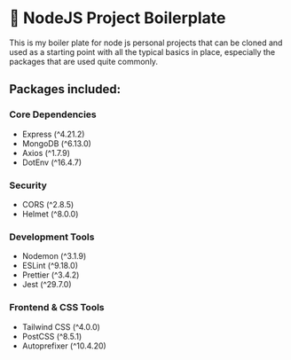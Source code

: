 # 🧱 NodeJS Project Boilerplate
This is my boiler plate for node js personal projects that can be cloned and used as a starting point with all the typical basics in place, especially the packages that are used quite commonly. 

## Packages included:

### Core Dependencies
- Express (^4.21.2)
- MongoDB (^6.13.0)
- Axios (^1.7.9)
- DotEnv (^16.4.7)

### Security
- CORS (^2.8.5)
- Helmet (^8.0.0)

### Development Tools
- Nodemon (^3.1.9)
- ESLint (^9.18.0)
- Prettier (^3.4.2)
- Jest (^29.7.0)

### Frontend & CSS Tools
- Tailwind CSS (^4.0.0)
- PostCSS (^8.5.1)
- Autoprefixer (^10.4.20)
